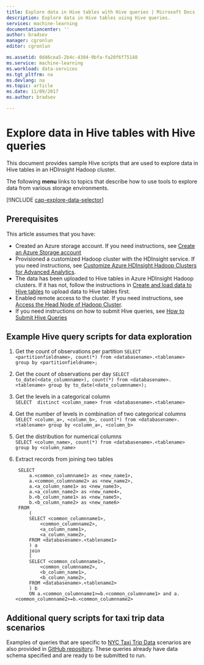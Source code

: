 ```yaml
---
title: Explore data in Hive tables with Hive queries | Microsoft Docs
description: Explore data in Hive tables using Hive queries.
services: machine-learning
documentationcenter: ''
author: bradsev
manager: cgronlun
editor: cgronlun

ms.assetid: 0d46cea5-2b4c-4384-9bfa-fa20f6f75148
ms.service: machine-learning
ms.workload: data-services
ms.tgt_pltfrm: na
ms.devlang: na
ms.topic: article
ms.date: 11/09/2017
ms.author: bradsev

---
```

# Explore data in Hive tables with Hive queries
This document provides sample Hive scripts that are used to explore data in Hive tables in an HDInsight Hadoop cluster.

The following **menu** links to topics that describe how to use tools to explore data from various storage environments.

[!INCLUDE [cap-explore-data-selector](../../../includes/cap-explore-data-selector.md)]

## Prerequisites
This article assumes that you have:

* Created an Azure storage account. If you need instructions, see [Create an Azure Storage account](../../storage/common/storage-create-storage-account.md#create-a-storage-account)
* Provisioned a customized Hadoop cluster with the HDInsight service. If you need instructions, see [Customize Azure HDInsight Hadoop Clusters for Advanced Analytics](customize-hadoop-cluster.md).
* The data has been uploaded to Hive tables in Azure HDInsight Hadoop clusters. If it has not, follow the instructions in [Create and load data to Hive tables](move-hive-tables.md) to upload data to Hive tables first.
* Enabled remote access to the cluster. If you need instructions, see [Access the Head Node of Hadoop Cluster](customize-hadoop-cluster.md).
* If you need instructions on how to submit Hive queries, see [How to Submit Hive Queries](move-hive-tables.md#submit)

## Example Hive query scripts for data exploration
1. Get the count of observations per partition
    `SELECT <partitionfieldname>, count(*) from <databasename>.<tablename> group by <partitionfieldname>;`
2. Get the count of observations per day
    `SELECT to_date(<date_columnname>), count(*) from <databasename>.<tablename> group by to_date(<date_columnname>);`
3. Get the levels in a categorical column  
    `SELECT  distinct <column_name> from <databasename>.<tablename>`
4. Get the number of levels in combination of two categorical columns
    `SELECT <column_a>, <column_b>, count(*) from <databasename>.<tablename> group by <column_a>, <column_b>`
5. Get the distribution for numerical columns  
    `SELECT <column_name>, count(*) from <databasename>.<tablename> group by <column_name>`
6. Extract records from joining two tables
   
        SELECT
            a.<common_columnname1> as <new_name1>,
            a.<common_columnname2> as <new_name2>,
            a.<a_column_name1> as <new_name3>,
            a.<a_column_name2> as <new_name4>,
            b.<b_column_name1> as <new_name5>,
            b.<b_column_name2> as <new_name6>
        FROM
            (
            SELECT <common_columnname1>,
                <common_columnname2>,
                <a_column_name1>,
                <a_column_name2>,
            FROM <databasename>.<tablename1>
            ) a
            join
            (
            SELECT <common_columnname1>,
                <common_columnname2>,
                <b_column_name1>,
                <b_column_name2>,
            FROM <databasename>.<tablename2>
            ) b
            ON a.<common_columnname1>=b.<common_columnname1> and a.<common_columnname2>=b.<common_columnname2>

## Additional query scripts for taxi trip data scenarios
Examples of queries that are specific to [NYC Taxi Trip Data](http://chriswhong.com/open-data/foil_nyc_taxi/) scenarios are also provided in [GitHub repository](https://github.com/Azure/Azure-MachineLearning-DataScience/tree/master/Misc/DataScienceProcess/DataScienceScripts). These queries already have data schema specified and are ready to be submitted to run.

